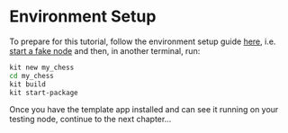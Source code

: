 # Environment Setup

To prepare for this tutorial, follow the environment setup guide [here](../my_first_app/chapter_1.md), i.e. [start a fake node](../my_first_app/chapter_1.md#booting-a-fake-kinode-node) and then, in another terminal, run:
```bash
kit new my_chess
cd my_chess
kit build
kit start-package
```

Once you have the template app installed and can see it running on your testing node, continue to the next chapter...